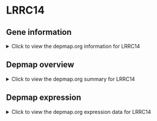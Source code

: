 <h1>LRRC14</h1>

<h2>Gene information</h2>
<details>
  <summary>Click to view the depmap.org information for LRRC14</summary>
  <iframe src="https://depmap.org/portal/gene/LRRC14?tab=about" style="border:none;width:100%;height:800px"></iframe>
</details>

<h2>Depmap overview</h2>
<details>
  <summary>Click to view the depmap.org summary for LRRC14</summary>
  <iframe src="https://depmap.org/portal/gene/LRRC14?tab=overview" style="border:none;width:100%;height:800px"></iframe>
</details>

<h2>Depmap expression</h2>
<details>
  <summary>Click to view the depmap.org expression data for LRRC14</summary>
  <iframe src="https://depmap.org/portal/gene/LRRC14?tab=characterization" style="border:none;width:100%;height:800px"></iframe>
</details>


<!--
<h2>Reactome Pathway diagram</h2>
PNAME
-->


